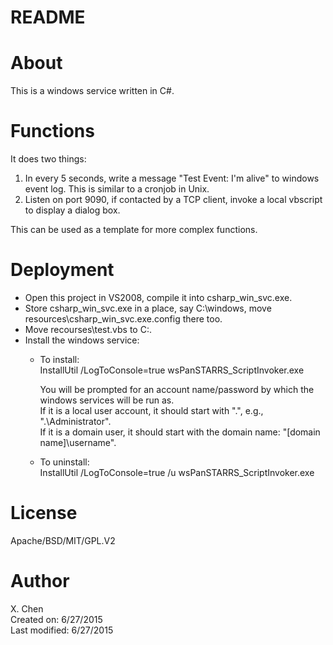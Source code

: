 README
=====

About
======
This is a windows service written in C#. 

Functions
==========
It does two things:

1) In every 5 seconds, write a message "Test Event: I'm alive" to windows event log. This is similar to a cronjob in Unix.  
2) Listen on port 9090, if contacted by a TCP client, invoke a local vbscript to display a dialog box.   
   
This can be used as a template for more complex functions.

Deployment
========
- Open this project in VS2008, compile it into csharp_win_svc.exe.
- Store csharp_win_svc.exe in a place, say C:\windows, move resources\csharp_win_svc.exe.config there too.
- Move recourses\test.vbs to C:\.
- Install the windows service:
  - To install:  
    InstallUtil /LogToConsole=true wsPanSTARRS_ScriptInvoker.exe

    You will be prompted for an account name/password by which the windows services will be run as.  
    If it is a local user account, it should start with ".\", e.g., ".\Administrator".   
    If it is a domain user, it should start with the domain name:  "[domain name]\username".  

  - To uninstall:  
    InstallUtil /LogToConsole=true /u wsPanSTARRS_ScriptInvoker.exe


License
======
Apache/BSD/MIT/GPL.V2

Author
======
X. Chen  
Created on: 6/27/2015  
Last modified: 6/27/2015
